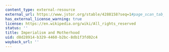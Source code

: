 ```yaml
---
content_type: external-resource
external_url: https://www.jstor.org/stable/4288158?seq=1#page_scan_tab_contents
has_external_license_warning: true
license: https://en.wikipedia.org/wiki/All_rights_reserved
status: ''
title: Imperialism and Motherhood
uid: d8d28914-b329-4460-b2bc-8db1f3fd02c4
wayback_url: ''
---
```

